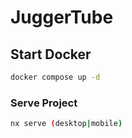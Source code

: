 # JuggerTube

## Start Docker

```sh
docker compose up -d
```


### Serve Project
```sh
nx serve (desktop|mobile)
```
